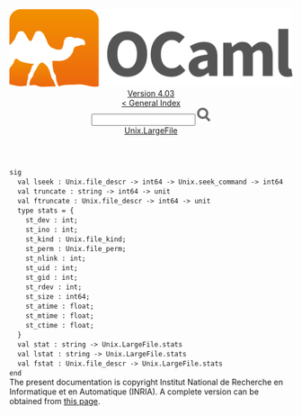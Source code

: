 <!-- ((! set title API !)) ((! set documentation !)) ((! set api !)) ((! set nobreadcrumb !)) -->
<div class="api"><header><nav class="toc brand"><a class="brand" href="https://ocaml.org/"><img src="colour-logo-gray.svg" class="svg" alt="OCaml"></a></nav><nav class="toc"><div class="toc_version"><a href="/docs" id="version-select">Version 4.03</a></div><a href="index.html">&lt; General Index</a><div class="api_search"><input type="text" name="apisearch" id="api_search" oninput="mySearch(false);" onkeypress="this.oninput();" onclick="this.oninput();" onpaste="this.oninput();">
<img src="search_icon.svg" alt="Search" class="svg" onclick="mySearch(false)"></div>
<div id="search_results"></div><div class="toc_title"><a href="Unix.LargeFile.html">Unix.LargeFile</a></div><ul></ul></nav></header>
<code class="code"><span class="keyword">sig</span>
&nbsp;&nbsp;<span class="keyword">val</span>&nbsp;lseek&nbsp;:&nbsp;<span class="constructor">Unix</span>.file_descr&nbsp;<span class="keywordsign">-&gt;</span>&nbsp;int64&nbsp;<span class="keywordsign">-&gt;</span>&nbsp;<span class="constructor">Unix</span>.seek_command&nbsp;<span class="keywordsign">-&gt;</span>&nbsp;int64
&nbsp;&nbsp;<span class="keyword">val</span>&nbsp;truncate&nbsp;:&nbsp;string&nbsp;<span class="keywordsign">-&gt;</span>&nbsp;int64&nbsp;<span class="keywordsign">-&gt;</span>&nbsp;unit
&nbsp;&nbsp;<span class="keyword">val</span>&nbsp;ftruncate&nbsp;:&nbsp;<span class="constructor">Unix</span>.file_descr&nbsp;<span class="keywordsign">-&gt;</span>&nbsp;int64&nbsp;<span class="keywordsign">-&gt;</span>&nbsp;unit
&nbsp;&nbsp;<span class="keyword">type</span>&nbsp;stats&nbsp;=&nbsp;{
&nbsp;&nbsp;&nbsp;&nbsp;st_dev&nbsp;:&nbsp;int;
&nbsp;&nbsp;&nbsp;&nbsp;st_ino&nbsp;:&nbsp;int;
&nbsp;&nbsp;&nbsp;&nbsp;st_kind&nbsp;:&nbsp;<span class="constructor">Unix</span>.file_kind;
&nbsp;&nbsp;&nbsp;&nbsp;st_perm&nbsp;:&nbsp;<span class="constructor">Unix</span>.file_perm;
&nbsp;&nbsp;&nbsp;&nbsp;st_nlink&nbsp;:&nbsp;int;
&nbsp;&nbsp;&nbsp;&nbsp;st_uid&nbsp;:&nbsp;int;
&nbsp;&nbsp;&nbsp;&nbsp;st_gid&nbsp;:&nbsp;int;
&nbsp;&nbsp;&nbsp;&nbsp;st_rdev&nbsp;:&nbsp;int;
&nbsp;&nbsp;&nbsp;&nbsp;st_size&nbsp;:&nbsp;int64;
&nbsp;&nbsp;&nbsp;&nbsp;st_atime&nbsp;:&nbsp;float;
&nbsp;&nbsp;&nbsp;&nbsp;st_mtime&nbsp;:&nbsp;float;
&nbsp;&nbsp;&nbsp;&nbsp;st_ctime&nbsp;:&nbsp;float;
&nbsp;&nbsp;}
&nbsp;&nbsp;<span class="keyword">val</span>&nbsp;stat&nbsp;:&nbsp;string&nbsp;<span class="keywordsign">-&gt;</span>&nbsp;<span class="constructor">Unix</span>.<span class="constructor">LargeFile</span>.stats
&nbsp;&nbsp;<span class="keyword">val</span>&nbsp;lstat&nbsp;:&nbsp;string&nbsp;<span class="keywordsign">-&gt;</span>&nbsp;<span class="constructor">Unix</span>.<span class="constructor">LargeFile</span>.stats
&nbsp;&nbsp;<span class="keyword">val</span>&nbsp;fstat&nbsp;:&nbsp;<span class="constructor">Unix</span>.file_descr&nbsp;<span class="keywordsign">-&gt;</span>&nbsp;<span class="constructor">Unix</span>.<span class="constructor">LargeFile</span>.stats
<span class="keyword">end</span></code><div class="copyright">The present documentation is copyright Institut National de Recherche en Informatique et en Automatique (INRIA). A complete version can be obtained from <a href="http://caml.inria.fr/pub/docs/manual-ocaml/">this page</a>.</div></div>